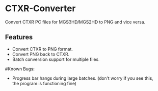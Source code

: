 # CTXR-Converter
Convert CTXR PC files for MGS3HD/MGS2HD to PNG and vice versa.

## Features

- Convert CTXR to PNG format.
- Convert PNG back to CTXR.
- Batch conversion support for multiple files.

#Known Bugs:

- Progress bar hangs during large batches. (don't worry if you see this, the program is functioning fine)
